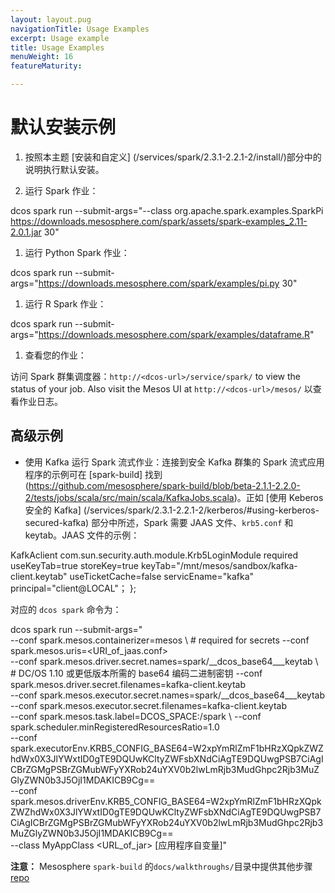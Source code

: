 ```yaml
---
layout: layout.pug
navigationTitle: Usage Examples
excerpt: Usage example
title: Usage Examples
menuWeight: 16
featureMaturity:

---
```

# 默认安装示例

1. 按照本主题 [安装和自定义] (/services/spark/2.3.1-2.2.1-2/install/)部分中的说明执行默认安装。

1. 运行 Spark 作业：

 dcos spark run --submit-args="--class org.apache.spark.examples.SparkPi https://downloads.mesosphere.com/spark/assets/spark-examples_2.11-2.0.1.jar 30" 

1. 运行 Python Spark 作业：

 dcos spark run --submit-args="https://downloads.mesosphere.com/spark/examples/pi.py 30" 

1. 运行 R Spark 作业：

 dcos spark run --submit-args="https://downloads.mesosphere.com/spark/examples/dataframe.R" 

1. 查看您的作业：

访问 Spark 群集调度器：`http://<dcos-url>/service/spark/` to view the status of your job. Also visit the Mesos UI at `http://<dcos-url>/mesos/` 以查看作业日志。

## 高级示例

* 使用 Kafka 运行 Spark 流式作业：连接到安全 Kafka 群集的 Spark 流式应用程序的示例可在 [spark-build] 找到(https://github.com/mesosphere/spark-build/blob/beta-2.1.1-2.2.0-2/tests/jobs/scala/src/main/scala/KafkaJobs.scala)。正如 [使用 Keberos 安全的 Kafka] (/services/spark/2.3.1-2.2.1-2/kerberos/#using-kerberos-secured-kafka) 部分中所述，Spark 需要 JAAS 文件、`krb5.conf` 和 keytab。JAAS 文件的示例：
        
 KafkAclient
 com.sun.security.auth.module.Krb5LoginModule required
 useKeyTab=true
 storeKey=true
 keyTab="/mnt/mesos/sandbox/kafka-client.keytab" 
 useTicketCache=false
 servicEname="kafka" 
 principal="client@LOCAL"；
        };
    
 对应的 `dcos spark` 命令为：

 dcos spark run --submit-args="\
 --conf spark.mesos.containerizer=mesos \ # required for secrets
 --conf spark.mesos.uris=<URI_of_jaas.conf> \
 --conf spark.mesos.driver.secret.names=spark/__dcos_base64___keytab  \ # DC/OS 1.10 或更低版本所需的 base64 编码二进制密钥
 --conf spark.mesos.driver.secret.filenames=kafka-client.keytab \
 --conf spark.mesos.executor.secret.names=spark/__dcos_base64___keytab \
 --conf spark.mesos.executor.secret.filenames=kafka-client.keytab \
 --conf spark.mesos.task.label=DCOS_SPACE:/spark \ 
 --conf spark.scheduler.minRegisteredResourcesRatio=1.0 \
 --conf spark.executorEnv.KRB5_CONFIG_BASE64=W2xpYmRlZmF1bHRzXQpkZWZhdWx0X3JlYWxtID0gTE9DQUwKCltyZWFsbXNdCiAgTE9DQUwgPSB7CiAgICBrZGMgPSBrZGMubWFyYXRob24uYXV0b2lwLmRjb3MudGhpc2Rjb3MuZGlyZWN0b3J5OjI1MDAKICB9Cg== \
 --conf spark.mesos.driverEnv.KRB5_CONFIG_BASE64=W2xpYmRlZmF1bHRzXQpkZWZhdWx0X3JlYWxtID0gTE9DQUwKCltyZWFsbXNdCiAgTE9DQUwgPSB7CiAgICBrZGMgPSBrZGMubWFyYXRob24uYXV0b2lwLmRjb3MudGhpc2Rjb3MuZGlyZWN0b3J5OjI1MDAKICB9Cg== \
 --class MyAppClass <URL_of_jar> [应用程序自变量]" 



**注意：** Mesosphere `spark-build` 的`docs/walkthroughs/`目录中提供其他步骤 [repo](https://github.com/mesosphere/spark-build/docs/walkthroughs/)
